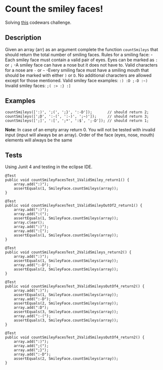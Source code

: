 # Count the smiley faces!

Solving [this](https://www.codewars.com/kata/583203e6eb35d7980400002a/train/java) codewars challenge.

## Description

Given an array (arr) as an argument complete the function `countSmileys` that should return the total number of smiling faces.
Rules for a smiling face:
-Each smiley face must contain a valid pair of eyes. Eyes can be marked as `:` or `;`
-A smiley face can have a nose but it does not have to. Valid characters for a nose are `-` or `~`
-Every smiling face must have a smiling mouth that should be marked with either `)` or `D`.
No additional characters are allowed except for those mentioned.
Valid smiley face examples:
`:) :D ;-D :~)`
Invalid smiley faces:
`;( :> :} :]`

## Examples

```
countSmileys([':)', ';(', ';}', ':-D']);       // should return 2;
countSmileys([';D', ':-(', ':-)', ';~)']);     // should return 3;
countSmileys([';]', ':[', ';*', ':$', ';-D']); // should return 1;
```

**Note**: In case of an empty array return 0. You will not be tested with invalid input (input will always be an array). Order of the face (eyes, nose, mouth) elements will always be the same

## Tests

Using Junit 4 and testing in the eclipse IDE.

```
@Test
public void countSmileyFacesTest_1ValidSmiley_return1() {
    array.add(":)");
    assertEquals(1, SmileyFace.countSmileys(array));
}

@Test
public void countSmileyFacesTest_1ValidSmileyOutOf2_return1() {
    array.add(":)");
    array.add(":(");
    assertEquals(1, SmileyFace.countSmileys(array));
    array.clear();
    array.add(":)");
    array.add(":[");
    assertEquals(1, SmileyFace.countSmileys(array));
}

@Test
public void countSmileyFacesTest_2ValidSmileys_return2() {
    array.add(":)");
    assertEquals(1, SmileyFace.countSmileys(array));
    array.add(":-D");
    assertEquals(2, SmileyFace.countSmileys(array));
}

@Test
public void countSmileyFacesTest_3ValidSmileysOutOf4_return2() {
    array.add(":)");
    assertEquals(1, SmileyFace.countSmileys(array));
    array.add(":-D");
    assertEquals(2, SmileyFace.countSmileys(array));
    array.add(":D");
    assertEquals(3, SmileyFace.countSmileys(array));
    array.add(":-(");
    assertEquals(3, SmileyFace.countSmileys(array));
}

@Test
public void countSmileyFacesTest_2ValidSmileysOutOf4_return2() {
    array.add(":)");
    array.add(";(");
    array.add(";}");
    array.add(":-D");
    assertEquals(2, SmileyFace.countSmileys(array));
}
```



